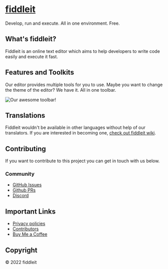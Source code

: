 # [fiddleit](https://fiddleit.ejvali.eu)
Develop, run and execute. All in one environment. Free.

## What's fiddleit?
Fiddleit is an online text editor which aims to help developers to write code easily and execute it fast.

## Features and Toolkits
Our editor provides multiple tools for you to use.
Maybe you want to change the theme of the editor?  We have it. All in one toolbar.

![Our awesome toolbar!](https://user-images.githubusercontent.com/90271108/204579305-5c6fd684-4c9c-42d6-b4f8-fdc81c662706.png)

## Translations
Fiddleit wouldn't be available in other languages without help of our translators. If you are interested in becoming one, [check out fiddleit wiki](https://github.com/DevVali/fiddleit/wiki/Translations).

## Contributing

If you want to contribute to this project you can get in touch with us below.

### Community
- [GitHub Issues](https://github.com/DevVali/fiddleit/issues)
- [Github PRs](https://github.com/DevVali/fiddleit/pulls)
- [Discord](https://discord.gg/dsTTyA7MuQ)

## Important Links

- [Privacy policies](https://fiddleit.devvali.repl.co/main/privacy.php)
- [Contributors](https://fiddleit.devvali.repl.co/main/credits.php)
- [Buy Me a Coffee](https://www.buymeacoffee.com/fiddleit)

## Copyright

© 2022 fiddleit
